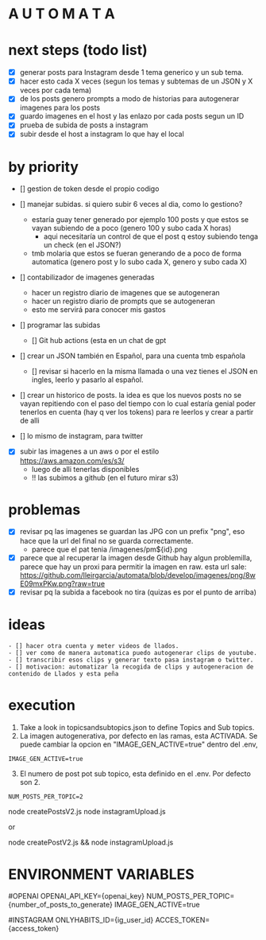 # A U T O M A T A


# next steps (todo list)
- [x] generar posts para Instagram desde 1 tema generico y un sub tema.
- [x] hacer esto cada X veces (segun los temas y subtemas de un JSON y X veces por cada tema)
- [x] de los posts genero prompts a modo de historias para autogenerar imagenes para los posts
- [x] guardo imagenes en el host y las enlazo por cada posts segun un ID
- [x] prueba de subida de posts a instagram
- [x] subir desde el host a instagram lo que hay el local

# by priority
- [] gestion de token desde el propio codigo
- [] manejar subidas. si quiero subir 6 veces al dia, como lo gestiono? 
    - estaría guay tener generado por ejemplo 100 posts y que estos se vayan subiendo de a poco (genero 100 y subo cada X horas)
        - aqui necesitaría un control de que el post q estoy subiendo tenga un check (en el JSON?)
    - tmb molaria que estos se fueran generando de a poco de forma automatica (genero post y lo subo cada X, genero y subo cada X)
- [] contabilizador de imagenes generadas
    - hacer un registro diario de imagenes que se autogeneran
    - hacer un registro diario de prompts que se autogeneran
    - esto me servirá para conocer mis gastos

- [] programar las subidas
    - [] Git hub actions (esta en un chat de gpt
- [] crear un JSON también en Español, para una cuenta tmb española
    - [] revisar si hacerlo en la misma llamada o una vez tienes el JSON en ingles, leerlo y pasarlo al español.
- [] crear un historico de posts. la idea es que los nuevos posts no se vayan repitiendo con el paso del tiempo con lo cual estaría genial poder 
    tenerlos en cuenta (hay q ver los tokens) para re leerlos y crear a partir de alli 
- [] lo mismo de instagram, para twitter

- [x] subir las imagenes a un aws o por el estilo https://aws.amazon.com/es/s3/
    - luego de alli tenerlas disponibles
    - !! las subimos  a github (en el futuro mirar s3)


# problemas
- [x] revisar pq las imagenes se guardan las JPG con un prefix "png", eso hace que la url del final no se guarda correctamente.
    - parece que el pat tenia /imagenes/pm${id}.png
- [x] parece que al recuperar la imagen desde Github hay algun problemilla, parece que hay un proxi para permitir la imagen en raw.
    esta url sale: https://github.com/lleirgarcia/automata/blob/develop/imagenes/png/8wE09mxPKw.png?raw=true
- [x] revisar pq la subida a facebook no tira (quizas es por el punto de arriba)

# ideas
    - [] hacer otra cuenta y meter videos de llados.
    - [] ver como de manera automatica puedo autogenerar clips de youtube.
    - [] transcribir esos clips y generar texto pasa instagram o twitter.
    - [] motivacion: automatizar la recogida de clips y autogeneracion de contenido de Llados y esta peña
    



# execution

1. Take a look in topicsandsubtopics.json to define Topics and Sub topics.
2. La imagen autogenerativa, por defecto en las ramas, esta ACTIVADA. Se puede cambiar la opcion en "IMAGE_GEN_ACTIVE=true" dentro del .env,
````
IMAGE_GEN_ACTIVE=true
````

3. El numero de post pot sub topico, esta definido en el .env. Por defecto son 2.
````
NUM_POSTS_PER_TOPIC=2
````

node createPostsV2.js
node instagramUpload.js

or

node createPostV2.js && node instagramUpload.js

# ENVIRONMENT VARIABLES
#OPENAI
OPENAI_API_KEY={openai_key}
NUM_POSTS_PER_TOPIC={number_of_posts_to_generate}
IMAGE_GEN_ACTIVE=true

#INSTAGRAM
ONLYHABITS_ID={ig_user_id}
ACCES_TOKEN={access_token}
